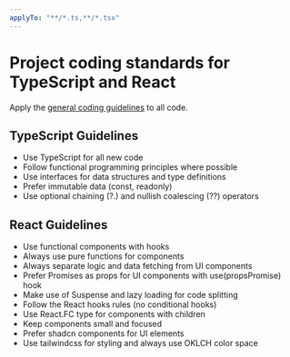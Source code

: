 ```yaml
---
applyTo: "**/*.ts,**/*.tsx"
---
```

# Project coding standards for TypeScript and React

Apply the [general coding guidelines](./.general-coding.instructions.md) to all code.

## TypeScript Guidelines
- Use TypeScript for all new code
- Follow functional programming principles where possible
- Use interfaces for data structures and type definitions
- Prefer immutable data (const, readonly)
- Use optional chaining (?.) and nullish coalescing (??) operators

## React Guidelines
- Use functional components with hooks
- Always use pure functions for components
- Always separate logic and data fetching from UI components
- Prefer Promises as props for UI components with use(propsPromise) hook
- Make use of Suspense and lazy loading for code splitting
- Follow the React hooks rules (no conditional hooks)
- Use React.FC type for components with children
- Keep components small and focused
- Prefer shadcn components for UI elements
- Use tailwindcss for styling and always use OKLCH color space
